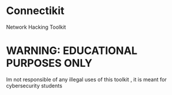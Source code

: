 # Connectikit
 Network Hacking Toolkit

# WARNING: EDUCATIONAL PURPOSES ONLY
 Im not responsible of any illegal uses of this toolkit , it is meant for cybersecurity students
 
 

